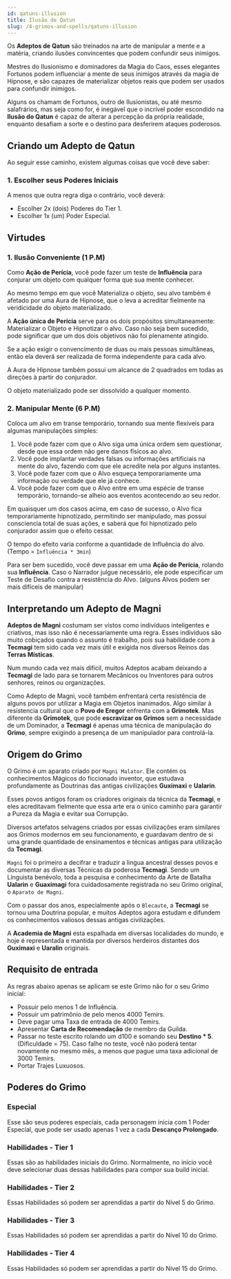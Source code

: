 ```yaml
---
id: qatuns-illusion
title: Ilusão de Qatun
slug: /4-grimos-and-spells/qatuns-illusion
---
```


Os **Adeptos de Qatun** são treinados na arte de manipular a mente e a matéria, criando ilusões convincentes que podem confundir seus inimigos.

Mestres do Ilusionismo e dominadores da Magia do Caos, esses elegantes Fortunos podem influenciar a mente de seus inimigos através da magia de Hipnose, e são capazes de materializar objetos reais que podem ser usados para confundir inimigos.

Alguns os chamam de Fortunos, outro de Ilusionistas, ou até mesmo salafrários, mas seja como for, é inegável que o incrível poder escondido na **Ilusão do Qatun**  é capaz de alterar a percepção da própria realidade, enquanto desafiam a sorte e o destino para desferirem ataques poderosos.

## Criando um Adepto de Qatun

Ao seguir esse caminho, existem algumas coisas que você deve saber:

### 1. Escolher seus Poderes Iniciais

A menos que outra regra diga o contrário, você deverá:

- Escolher 2x (dois) Poderes do Tier 1.
- Escolher 1x (um) Poder Especial.

## Virtudes

### 1. Ilusão Conveniente (1 P.M)

Como **Ação de Perícia**, você pode fazer um teste de **Influência** para conjurar um objeto com qualquer forma que sua mente conhecer.

Ao mesmo tempo em que você Materializa o objeto, seu alvo também é afetado por uma Aura de Hipnose, que o leva a acreditar fielmente na veridicidade do objeto materializado.

A **Ação única de Perícia** serve para os dois propósitos simultaneamente: Materializar o Objeto e Hipnotizar o alvo. Caso não seja bem sucedido, pode significar que um dos dois objetivos não foi plenamente atingido.

Se a ação exigir o convencimento de duas ou mais pessoas simultâneas, então ela deverá ser realizada de forma independente para cada alvo.

A Aura de Hipnose também possui um alcance de 2 quadrados em todas as direções à partir do conjurador.

O objeto materializado pode ser dissolvido a qualquer momento.

### 2. Manipular Mente (6 P.M)

Coloca um alvo em transe temporário, tornando sua mente flexíveis para algumas manipulações simples:

1. Você pode fazer com que o Alvo siga uma única ordem sem questionar, desde que essa ordem não gere danos físicos ao alvo.
2. Você pode implantar verdades falsas ou informações artificiais na mente do alvo, fazendo com que ele acredite nela por alguns instantes.
3. Você pode fazer com que o Alvo esqueça temporariamente uma informação ou verdade que ele já conhece.
4. Você pode fazer com que o Alvo entre em uma espécie de transe temporário, tornando-se alheio aos eventos acontecendo ao seu redor.

Em quaisquer um dos casos acima, em caso de sucesso, o Alvo fica temporariamente hipnotizado, permitindo ser manipulado, mas possui consciencia total de suas ações, e saberá que foi hipnotizado pelo conjurador assim que o efeito cessar.

O tempo do efeito varia conforme a quantidade de Influência do alvo. (Tempo = `Influência * 3min`)

Para ser bem sucedido, você deve passar em uma **Ação de Perícia**, rolando sua **Influência**. Caso o Narrador julgue necessário, ele pode especificar um Teste de Desafio contra a resistência do Alvo. (alguns Alvos podem ser mais difíceis de manipular)

## Interpretando um Adepto de Magni

**Adeptos de Magni** costumam ser vistos como indivíduos inteligentes e criativos, mas isso não é necessariamente uma regra. Esses indivíduos são muito cobiçados quando o assunto é trabalho, pois sua habilidade com a **Tecmagi** tem sido cada vez mais útil e exigida nos diversos Reinos das **Terras Místicas**.

Num mundo cada vez mais difícil, muitos Adeptos acabam deixando a **Tecmagi** de lado para se tornarem Mecânicos ou Inventores para outros senhores, reinos ou organizações.

Como Adepto de Magni, você também enfrentará certa resistência de alguns povos por utilizar a Magia em Objetos inanimados. Algo similar à resistencia cultural que o **Povo de Eregor** enfrenta com a **Grimotek**. Mas diferente da **Grimotek**, que pode **escravizar os Grimos** sem a necessidade de um Dominador, a **Tecmagi** é apenas uma técnica de manipulação do **Grimo**, sempre exigindo a presença de um manipulador para controlá-la.

## Origem do Grimo

O Grimo é um aparato criado por `Magni Malator`. Ele contém os conhecimentos Mágicos do ficcionado inventor, que estudava profundamente as Doutrinas das antigas civilizações **Guximaxi** e **Ualarin**.

Esses povos antigos foram os criadores originais da técnica da **Tecmagi**, e eles acreditavam fielmente que essa arte era o único caminho para garantir a Pureza da Magia e evitar sua Corrupção.

Diversos artefatos selvagens criados por essas civilizações eram similares aos Grimos modernos em seu funcionamento, e guardavam dentro de si uma grande quantidade de ensinamentos e técnicas antigas para utilização da **Tecmagi**.

`Magni` foi o primeiro a decifrar e traduzir a lingua ancestral desses povos e documentar as diversas Técnicas da poderosa **Tecmagi**. Sendo um Linguista benévolo, toda a pesquisa e conhecimento da Arte de Batalha **Ualarin** e **Guaximagi** fora cuidadosamente registrada no seu Grimo original, o `Aparato de Magni`.

Com o passar dos anos, especialmente após o `Blecaute`, a **Tecmagi** se tornou uma Doutrina popular, e muitos Adeptos agora estudam e difundem os conhecimentos valiosos dessas antigas civilizações.

A **Academia de Magni** esta espalhada em diversas localidades do mundo, e hoje é representada e mantida por diversos herdeiros distantes dos **Guximaxi** e **Uaralin** originais.

## Requisito de entrada

As regras abaixo apenas se aplicam se este Grimo não for o seu Grimo inicial:

- Possuir pelo menos 1 de Influência.
- Possuir um patrimônio de pelo menos 4000 Temirs.
- Deve pagar uma Taxa de entrada de 4000 Temirs.
- Apresentar **Carta de Recomendação** de membro da Guilda.
- Passar no teste escrito rolando um d100 e somando seu **Destino * 5**. (Dificuldade = 75). Caso falhe no teste, você não poderá tentar novamente no mesmo mês, a menos que pague uma taxa adicional de 3000 Temirs.
- Portar Trajes Luxuosos.

## Poderes do Grimo

### Especial

Esse são seus poderes especiais, cada personagem inicia com 1 Poder Especial, que pode ser usado apenas 1 vez a cada **Descanço Prolongado**.

### Habilidades - Tier 1

Essas são as habilidades iniciais do Grimo. Normalmente, no início você deve selecionar duas dessas habilidades para compor sua build inicial.

### Habilidades - Tier 2

Essas Habilidades só podem ser aprendidas a partir do Nível 5 do Grimo.

### Habilidades - Tier 3

Essas Habilidades só podem ser aprendidas a partir do Nível 10 do Grimo.

### Habilidades - Tier 4

Essas Habilidades só podem ser aprendidas a partir do Nível 15 do Grimo.
